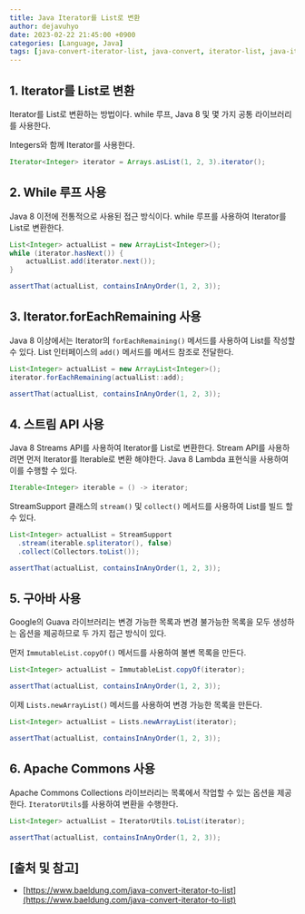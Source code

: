 ```yaml
---
title: Java Iterator를 List로 변환
author: dejavuhyo
date: 2023-02-22 21:45:00 +0900
categories: [Language, Java]
tags: [java-convert-iterator-list, java-convert, iterator-list, java-iterator, java-list, 반복자-목록]
---
```


## 1. Iterator를 List로 변환
Iterator를 List로 변환하는 방법이다. while 루프, Java 8 및 몇 가지 공통 라이브러리를 사용한다.

Integers와 함께 Iterator를 사용한다.

```java
Iterator<Integer> iterator = Arrays.asList(1, 2, 3).iterator();
```

## 2. While 루프 사용
Java 8 이전에 전통적으로 사용된 접근 방식이다. while 루프를 사용하여 Iterator를 List로 변환한다.

```java
List<Integer> actualList = new ArrayList<Integer>();
while (iterator.hasNext()) {
    actualList.add(iterator.next());
}

assertThat(actualList, containsInAnyOrder(1, 2, 3));
```

## 3. Iterator.forEachRemaining 사용
Java 8 이상에서는 Iterator의 `forEachRemaining()` 메서드를 사용하여 List를 작성할 수 있다. List 인터페이스의 `add()` 메서드를 메서드 참조로 전달한다.

```java
List<Integer> actualList = new ArrayList<Integer>();
iterator.forEachRemaining(actualList::add);

assertThat(actualList, containsInAnyOrder(1, 2, 3));
```

## 4. 스트림 API 사용
Java 8 Streams API를 사용하여 Iterator를 List로 변환한다. Stream API를 사용하려면 먼저 Iterator를 Iterable로 변환 해야한다. Java 8 Lambda 표현식을 사용하여 이를 수행할 수 있다.

```java
Iterable<Integer> iterable = () -> iterator;
```

StreamSupport 클래스의 `stream()` 및 `collect()` 메서드를 사용하여 List를 빌드 할 수 있다.

```java
List<Integer> actualList = StreamSupport
  .stream(iterable.spliterator(), false)
  .collect(Collectors.toList());

assertThat(actualList, containsInAnyOrder(1, 2, 3));
```

## 5. 구아바 사용
Google의 Guava 라이브러리는 변경 가능한 목록과 변경 불가능한 목록을 모두 생성하는 옵션을 제공하므로 두 가지 접근 방식이 있다.

먼저 `ImmutableList.copyOf()` 메서드를 사용하여 불변 목록을 만든다.

```java
List<Integer> actualList = ImmutableList.copyOf(iterator);

assertThat(actualList, containsInAnyOrder(1, 2, 3));
```

이제 `Lists.newArrayList()` 메서드를 사용하여 변경 가능한 목록을 만든다.

```java
List<Integer> actualList = Lists.newArrayList(iterator);

assertThat(actualList, containsInAnyOrder(1, 2, 3));
```

## 6. Apache Commons 사용
Apache Commons Collections 라이브러리는 목록에서 작업할 수 있는 옵션을 제공한다. `IteratorUtils`를 사용하여 변환을 수행한다.

```java
List<Integer> actualList = IteratorUtils.toList(iterator);

assertThat(actualList, containsInAnyOrder(1, 2, 3));
```

## [출처 및 참고]
* [https://www.baeldung.com/java-convert-iterator-to-list](https://www.baeldung.com/java-convert-iterator-to-list)
